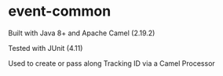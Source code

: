 event-common
=======================

Built with Java 8+ and Apache Camel (2.19.2)

Tested with JUnit (4.11)

Used to create or pass along Tracking ID via a Camel Processor 